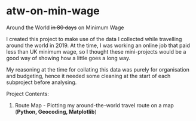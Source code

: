 # atw-on-min-wage

Around the World ~~in 80 days~~ on Minimum Wage

I created this project to make use of the data I collected while travelling around the world in 2019. At the time, I was working an online job that paid less than UK minimum wage, so I thought these mini-projects would be a good way of showing how a little goes a long way.

My reasoning at the time for collating this data was purely for organisation and budgeting, hence it needed some cleaning at the start of each subproject before analysing.

Project Contents:

1. Route Map - Plotting my around-the-world travel route on a map (**Python, Geocoding, Matplotlib**)

